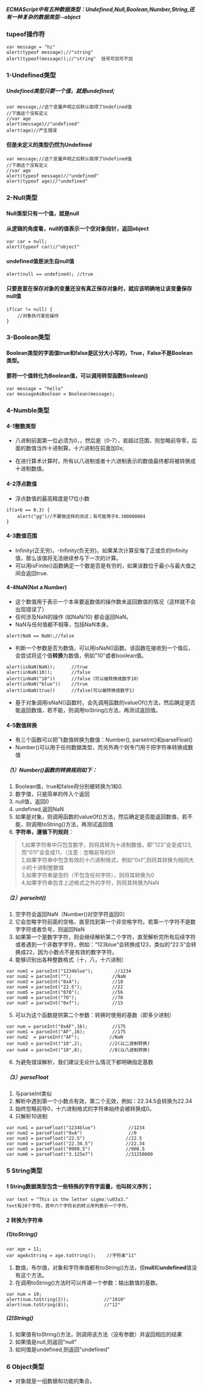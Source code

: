 ##### ECMAScript中有五种数据类型：Undefined,Null,Boolean,Number,String,还有一种复杂的数据类型--object

### tupeof操作符
```
var message = "hi"
alert(typeof message);//"string"
alert(typeof(message));//"string"  括号可加可不加

```
### 1-Undefined类型
##### Undefined类型只要一个值，就是undefined;
```
var message;//这个变量声明之后默认取得了Undefined值
//下面这个没有定义
//var age
alert(message)//"undefined"
alert(age)//产生错误
```
#### 但是未定义的类型仍然为Undefined
```
var message;//这个变量声明之后默认取得了Undefined值
//下面这个没有定义
//var age
alert(typeof message)//"undefined"
alert(typeof age)//"undefined"
```

### 2-Null类型
#### Null类型只有一个值，就是null

#### 从逻辑的角度看，null的值表示一个空对象指针，返回object
```
var car = null;
alert(typeof car)//"object"
```
#### undefined值是派生自null值
```
alert(null == undefined); //true
```
#### 只要是意在保存对象的变量还没有真正保存对象时，就应该明确地让该变量保存null值
```
if(car != null) {
    //对象执行某些操作
}
```

### 3-Boolean类型

#### Boolean类型的字面值true和false是区分大小写的，True，False不是Boolean类型。


#### 要将一个值转化为Boolean值，可以调用转型函数Boolean()
```
var message = "hello"
var messageAsBoolean = Boolean(message);
```
### 4-Numble类型
#### 4-1整数类型
- 八进制前面第一位必须为0，，然后是（0-7），若超过范围，则忽略前导零，后面的数值当作十进制算。十六进制在前面加0x;

- 在进行算术计算时，所有以八进制或者十六进制表示的数值最终都将被转换成十进制数值。

#### 4-2浮点数值
- 浮点数值的最高精度是17位小数
```
if(a+b == 0.3) {
    alert("gg")//不要做这样的测试；有可能等于0.300000004
}
```

#### 4-3数值范围
- Infinity(正无穷)，-Infinity(负无穷)。如果某次计算反悔了正或负的Infinity值，那么该值将无法继续参与下一次的计算。
- 可以用isFinite()函数确定一个数是否是有穷的，如果该数位于最小与最大值之间会返回true.

#### 4-4NaN(Not a Number)
- 这个数值用于表示一个本来要返数值的操作数未返回数值的情况（这样就不会出现错误了）
- 任何涉及NaN的操作 (如NaN/10) 都会返回NaN。
- NaN与任何值都不相等，包括NaN本身。
```
alert(NaN == NaN);//false
```
- 判断一个参数是否为数值，可以用isNaN()函数。该函数在接收到一个值后，会尝试将这个值**转换**为数值，例如"10"或者boolean值。
```
alert(isNaN(NaN));      //true
alert(inNaN(10));       //false
alert(inNaN("10"))      //false（可以被转换成数字10）
alert(inNaN("blue"))    //true
alert(inNaN(true))      //false(可以被转换成数字1)
```
- 基于对象调用isNaN()函数时，会先调用函数的valueOf()方法，然后确定是否能返回数值，若不能，则调用toString()方法，再测试返回值。

#### 4-5数值转换
- 有三个函数可以把飞数值转换为数值：Number(),  parseInt()和parseFloat()
- Number()可以用于任何数据类型，而另外两个则专门用于把字符串转换成数值
##### （1）Number()函数的转换规则如下：
1. Boolean值，true和false将分别被转换为1和0.
2. 数字值，只是简单的传入个返回
3. null值，返回0
4. undefined,返回NaN
5. 如果是对象，则调用函数的valueOf()方法，然后确定是否能返回数值，若不能，则调用toString()方法，再测试返回值
6. **字符串，遵循下列规则**：
> 1,如果字符串中只包含数字，则将其转为十进制数值，即"123"会变成123,而"011"会变成11，（注意：忽略前导的0)  
2,如果字符串中包含有效的十六进制格式，例如“0xf”,则将其转换为相同大小的十进制整数值  
3,如果字符串是空的（不包含任何字符），则将其转换为0  
4,如果字符串包含上述格式之外的字符，则将其转换为NaN

##### （2）parseInt()
1. 空字符会返回NaN（Number()对空字符返回0）
2. 它会忽略字符前面的空格，直至找到第一个非空格字符。若第一个字符不是数字字符或者负号，则返回NaN
3. 如果第一个是数字字符，则会继续解析第二个字符，直至解析完所有后续字符或者遇到一个非数字字符，例如：“123blue”会转换成123，类似的“22.5”会转换成22，因为小数点不是有效的数字字符。
4. 能够识别出各种整数格式（十，八，十六进制）
```
var num1 = parseInt("1234blue");        //1234
var num2 = parseInt("");               //NaN
var num3 = parseInt("0xA");            //10
var num4 = parseInt("22.5");           //22
var num5 = parseInt("070");            //56
var num6 = parseInt("70");             //70
var num7 = parseInt("0xf");            //15
```
5. 可以为这个函数提供第二个参数：转换时使用的基数（即多少进制）
```
var num = parseInt("0xAF",16);         //175
var num1 = parseInt("AF",16);          //175
var num2  = parseInt("AF");           //NaN
var num3 = parseInt("10",2);          //2(以二进制转换)
var num4 = parseInt("10",8);          //8(以八进制转换)
```
6. 为避免错误解析，我们建议无论什么情况下都明确指定基数

##### （3）parseFloat
1. 与parseInt类似
2. 解析中遇到第一个小数点有效，第二个无效，例如：22.34.5会转换为22.34
3. 始终忽略前导0，十六进制格式的字符串始终会被转换成0。
4. 只解析10进制
```
var num1 = parseFloat("1234blue")            //1234
var num2 = parseFloat("0xA")                 //0
var num3 = parseFloat("22.5")               //22.5
var num4 = parseFloat("22.34.5")            //22.34
var num5 = parseFloat("0908.5")             //908.5
var num6 = parseFloat("3.125e7")            //31250000
```

### 5 String类型
#### 1 String数据类型包含一些特殊的字符字面量，也叫转义序列；
```
var text = "This is the letter sigma:\u03a3."
text有28个字符，其中六个字符长的转义序列表示一个字符。
```
#### 2 转换为字符串
##### (1)toString()
```
var age = 11;
var ageAsString = age.toString();    //字符串"11"
```
1. 数值，布尔值，对象和字符串值都有toString()方法，但**null**和**undefined**值没有这个方法。
2. 在调用toString()方法时可以传递一个参数：输出数值的基数。
```
var num = 10;
alert(num.toString(2));             //"1010"
alert(num.toString(8));             //"12"
```

##### (2)String()
1. 如果值有toString()方法，则调用该方法（没有参数）并返回相应的结果
2. 如果值是null,则返回"null"
3. 如何值是undefined,则返回"undefined"

### 6 Object类型
- 对象就是一组数据和功能的集合。